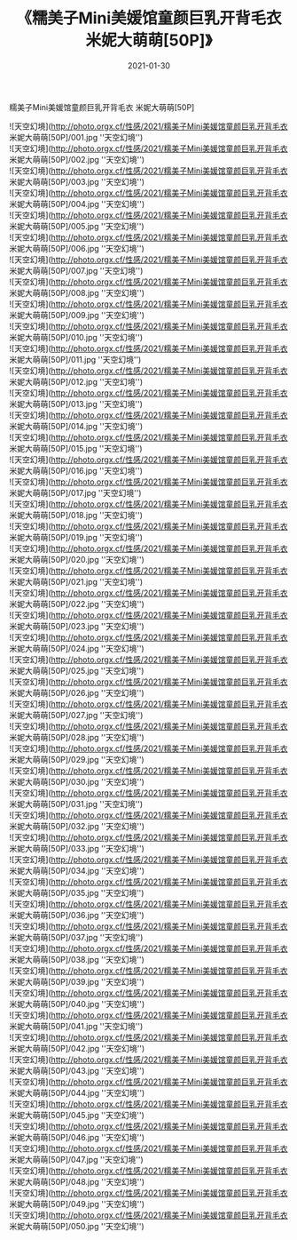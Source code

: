 ﻿---
layout: post
title:  《糯美子Mini美媛馆童颜巨乳开背毛衣 米妮大萌萌[50P]》
date:   2021-01-30
img: http://photo.orgx.cf/性感/2021/糯美子Mini美媛馆童颜巨乳开背毛衣 米妮大萌萌[50P]/000.jpg
categories: [美女, 性感, 泳衣]
---

糯美子Mini美媛馆童颜巨乳开背毛衣 米妮大萌萌[50P]



![天空幻境](http://photo.orgx.cf/性感/2021/糯美子Mini美媛馆童颜巨乳开背毛衣 米妮大萌萌[50P]/001.jpg ''天空幻境'') <br>
![天空幻境](http://photo.orgx.cf/性感/2021/糯美子Mini美媛馆童颜巨乳开背毛衣 米妮大萌萌[50P]/002.jpg ''天空幻境'') <br>
![天空幻境](http://photo.orgx.cf/性感/2021/糯美子Mini美媛馆童颜巨乳开背毛衣 米妮大萌萌[50P]/003.jpg ''天空幻境'') <br>
![天空幻境](http://photo.orgx.cf/性感/2021/糯美子Mini美媛馆童颜巨乳开背毛衣 米妮大萌萌[50P]/004.jpg ''天空幻境'') <br>
![天空幻境](http://photo.orgx.cf/性感/2021/糯美子Mini美媛馆童颜巨乳开背毛衣 米妮大萌萌[50P]/005.jpg ''天空幻境'') <br>
![天空幻境](http://photo.orgx.cf/性感/2021/糯美子Mini美媛馆童颜巨乳开背毛衣 米妮大萌萌[50P]/006.jpg ''天空幻境'') <br>
![天空幻境](http://photo.orgx.cf/性感/2021/糯美子Mini美媛馆童颜巨乳开背毛衣 米妮大萌萌[50P]/007.jpg ''天空幻境'') <br>
![天空幻境](http://photo.orgx.cf/性感/2021/糯美子Mini美媛馆童颜巨乳开背毛衣 米妮大萌萌[50P]/008.jpg ''天空幻境'') <br>
![天空幻境](http://photo.orgx.cf/性感/2021/糯美子Mini美媛馆童颜巨乳开背毛衣 米妮大萌萌[50P]/009.jpg ''天空幻境'') <br>
![天空幻境](http://photo.orgx.cf/性感/2021/糯美子Mini美媛馆童颜巨乳开背毛衣 米妮大萌萌[50P]/010.jpg ''天空幻境'') <br>
![天空幻境](http://photo.orgx.cf/性感/2021/糯美子Mini美媛馆童颜巨乳开背毛衣 米妮大萌萌[50P]/011.jpg ''天空幻境'') <br>
![天空幻境](http://photo.orgx.cf/性感/2021/糯美子Mini美媛馆童颜巨乳开背毛衣 米妮大萌萌[50P]/012.jpg ''天空幻境'') <br>
![天空幻境](http://photo.orgx.cf/性感/2021/糯美子Mini美媛馆童颜巨乳开背毛衣 米妮大萌萌[50P]/013.jpg ''天空幻境'') <br>
![天空幻境](http://photo.orgx.cf/性感/2021/糯美子Mini美媛馆童颜巨乳开背毛衣 米妮大萌萌[50P]/014.jpg ''天空幻境'') <br>
![天空幻境](http://photo.orgx.cf/性感/2021/糯美子Mini美媛馆童颜巨乳开背毛衣 米妮大萌萌[50P]/015.jpg ''天空幻境'') <br>
![天空幻境](http://photo.orgx.cf/性感/2021/糯美子Mini美媛馆童颜巨乳开背毛衣 米妮大萌萌[50P]/016.jpg ''天空幻境'') <br>
![天空幻境](http://photo.orgx.cf/性感/2021/糯美子Mini美媛馆童颜巨乳开背毛衣 米妮大萌萌[50P]/017.jpg ''天空幻境'') <br>
![天空幻境](http://photo.orgx.cf/性感/2021/糯美子Mini美媛馆童颜巨乳开背毛衣 米妮大萌萌[50P]/018.jpg ''天空幻境'') <br>
![天空幻境](http://photo.orgx.cf/性感/2021/糯美子Mini美媛馆童颜巨乳开背毛衣 米妮大萌萌[50P]/019.jpg ''天空幻境'') <br>
![天空幻境](http://photo.orgx.cf/性感/2021/糯美子Mini美媛馆童颜巨乳开背毛衣 米妮大萌萌[50P]/020.jpg ''天空幻境'') <br>
![天空幻境](http://photo.orgx.cf/性感/2021/糯美子Mini美媛馆童颜巨乳开背毛衣 米妮大萌萌[50P]/021.jpg ''天空幻境'') <br>
![天空幻境](http://photo.orgx.cf/性感/2021/糯美子Mini美媛馆童颜巨乳开背毛衣 米妮大萌萌[50P]/022.jpg ''天空幻境'') <br>
![天空幻境](http://photo.orgx.cf/性感/2021/糯美子Mini美媛馆童颜巨乳开背毛衣 米妮大萌萌[50P]/023.jpg ''天空幻境'') <br>
![天空幻境](http://photo.orgx.cf/性感/2021/糯美子Mini美媛馆童颜巨乳开背毛衣 米妮大萌萌[50P]/024.jpg ''天空幻境'') <br>
![天空幻境](http://photo.orgx.cf/性感/2021/糯美子Mini美媛馆童颜巨乳开背毛衣 米妮大萌萌[50P]/025.jpg ''天空幻境'') <br>
![天空幻境](http://photo.orgx.cf/性感/2021/糯美子Mini美媛馆童颜巨乳开背毛衣 米妮大萌萌[50P]/026.jpg ''天空幻境'') <br>
![天空幻境](http://photo.orgx.cf/性感/2021/糯美子Mini美媛馆童颜巨乳开背毛衣 米妮大萌萌[50P]/027.jpg ''天空幻境'') <br>
![天空幻境](http://photo.orgx.cf/性感/2021/糯美子Mini美媛馆童颜巨乳开背毛衣 米妮大萌萌[50P]/028.jpg ''天空幻境'') <br>
![天空幻境](http://photo.orgx.cf/性感/2021/糯美子Mini美媛馆童颜巨乳开背毛衣 米妮大萌萌[50P]/029.jpg ''天空幻境'') <br>
![天空幻境](http://photo.orgx.cf/性感/2021/糯美子Mini美媛馆童颜巨乳开背毛衣 米妮大萌萌[50P]/030.jpg ''天空幻境'') <br>
![天空幻境](http://photo.orgx.cf/性感/2021/糯美子Mini美媛馆童颜巨乳开背毛衣 米妮大萌萌[50P]/031.jpg ''天空幻境'') <br>
![天空幻境](http://photo.orgx.cf/性感/2021/糯美子Mini美媛馆童颜巨乳开背毛衣 米妮大萌萌[50P]/032.jpg ''天空幻境'') <br>
![天空幻境](http://photo.orgx.cf/性感/2021/糯美子Mini美媛馆童颜巨乳开背毛衣 米妮大萌萌[50P]/033.jpg ''天空幻境'') <br>
![天空幻境](http://photo.orgx.cf/性感/2021/糯美子Mini美媛馆童颜巨乳开背毛衣 米妮大萌萌[50P]/034.jpg ''天空幻境'') <br>
![天空幻境](http://photo.orgx.cf/性感/2021/糯美子Mini美媛馆童颜巨乳开背毛衣 米妮大萌萌[50P]/035.jpg ''天空幻境'') <br>
![天空幻境](http://photo.orgx.cf/性感/2021/糯美子Mini美媛馆童颜巨乳开背毛衣 米妮大萌萌[50P]/036.jpg ''天空幻境'') <br>
![天空幻境](http://photo.orgx.cf/性感/2021/糯美子Mini美媛馆童颜巨乳开背毛衣 米妮大萌萌[50P]/037.jpg ''天空幻境'') <br>
![天空幻境](http://photo.orgx.cf/性感/2021/糯美子Mini美媛馆童颜巨乳开背毛衣 米妮大萌萌[50P]/038.jpg ''天空幻境'') <br>
![天空幻境](http://photo.orgx.cf/性感/2021/糯美子Mini美媛馆童颜巨乳开背毛衣 米妮大萌萌[50P]/039.jpg ''天空幻境'') <br>
![天空幻境](http://photo.orgx.cf/性感/2021/糯美子Mini美媛馆童颜巨乳开背毛衣 米妮大萌萌[50P]/040.jpg ''天空幻境'') <br>
![天空幻境](http://photo.orgx.cf/性感/2021/糯美子Mini美媛馆童颜巨乳开背毛衣 米妮大萌萌[50P]/041.jpg ''天空幻境'') <br>
![天空幻境](http://photo.orgx.cf/性感/2021/糯美子Mini美媛馆童颜巨乳开背毛衣 米妮大萌萌[50P]/042.jpg ''天空幻境'') <br>
![天空幻境](http://photo.orgx.cf/性感/2021/糯美子Mini美媛馆童颜巨乳开背毛衣 米妮大萌萌[50P]/043.jpg ''天空幻境'') <br>
![天空幻境](http://photo.orgx.cf/性感/2021/糯美子Mini美媛馆童颜巨乳开背毛衣 米妮大萌萌[50P]/044.jpg ''天空幻境'') <br>
![天空幻境](http://photo.orgx.cf/性感/2021/糯美子Mini美媛馆童颜巨乳开背毛衣 米妮大萌萌[50P]/045.jpg ''天空幻境'') <br>
![天空幻境](http://photo.orgx.cf/性感/2021/糯美子Mini美媛馆童颜巨乳开背毛衣 米妮大萌萌[50P]/046.jpg ''天空幻境'') <br>
![天空幻境](http://photo.orgx.cf/性感/2021/糯美子Mini美媛馆童颜巨乳开背毛衣 米妮大萌萌[50P]/047.jpg ''天空幻境'') <br>
![天空幻境](http://photo.orgx.cf/性感/2021/糯美子Mini美媛馆童颜巨乳开背毛衣 米妮大萌萌[50P]/048.jpg ''天空幻境'') <br>
![天空幻境](http://photo.orgx.cf/性感/2021/糯美子Mini美媛馆童颜巨乳开背毛衣 米妮大萌萌[50P]/049.jpg ''天空幻境'') <br>
![天空幻境](http://photo.orgx.cf/性感/2021/糯美子Mini美媛馆童颜巨乳开背毛衣 米妮大萌萌[50P]/050.jpg ''天空幻境'') <br>